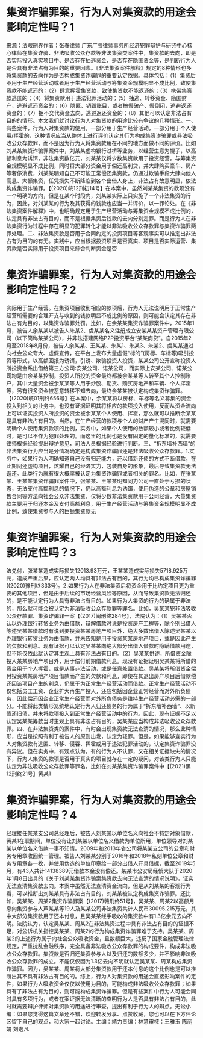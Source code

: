 # 集资诈骗罪案，行为人对集资款的用途会影响定性吗？1

来源：法眼刑界作者：张春律师 广东广强律师事务所经济犯罪辩护与研究中心核心律师在集资诈骗、非法吸收公众存款等非法集资类案件中，集资款的去向，即是否实际投入真实项目中、是否存在抽逃资金、是否存在隐匿资金等，是判断行为人是否具有非法占有为目的的重要因素。《非法集资案件解释》规定的8种情形也多将集资款的去向作为是否构成集资诈骗罪的重要认定依据。具体包括：（1）集资后不用于生产经营活动或者用于生产经营活动与筹集资金规模明显不成比例，致使集资款不能返还的；（2）肆意挥霍集资款，致使集资款不能返还的；（3）携带集资款逃匿的；（4）将集资款用于违法犯罪活动的；（5）抽逃、转移资金、隐匿财产，逃避返还资金的；（6）隐匿、销毁账目，或者搞假破产、假倒闭，逃避返还资金的；（7）拒不交代资金去向，逃避返还资金的；（8）其他可以认定非法占有目的的情形。本文我们就讨论行为人对集资款的用途比较有争议的几种情形。一、有些案件，行为人对集资款的使用，一部分用于生产经营活动，一部分用于个人使用/挥霍的，这种情况应当从整体上进行评价认定其行为构成集资诈骗罪或非法吸收公众存款罪，而不是因为行为人将集资款用在不同的地方而做不同的评价。比如刘某某集资诈骗罪案件中，刘某某虚构银行过桥等业务，以经营生意为幌子，以高额利息为诱饵，非法集资数亿元，刘某某仅将少数集资款用于投资经营，与筹集资金规模明显不成比例，同时将大部分资金用于偿还高利贷，并大肆购买豪车、房产等奢侈消费，刘某某明知自己不可能正常偿还集资款，仍通过欺骗手段大肆向他人高息、大额集资，任凭损失不断降临到各个出借人身上，非法占有故意明显，依法构成集资诈骗罪。【(2020)皖12刑初14号】在本案中，虽然刘某某集资的款项没有一个明确的方向，但是在某个时段内，刘某某实际上只实施了一个非法集资的行为，因此，对刘某某的行为及其获得的钱款也应当一并评价，以一罪论处。在《非法集资案件解释》中，也明确规定用于生产经营活动与筹集资金规模不成比例的，认定具有非法占有目的，而不是根据集资后钱款的去向分别定罪。而是行为人在非法集资行为过程中存在明显的犯罪转化才能以非法吸收公众存款罪与集资诈骗罪两罪处理。二、非法集资款是否用于合同约定的投资项目等客观事实可以推定出非法占有为目的的有无。实践中，应当根据投资项目是否真实、项目是否实际运营、集资款是否实际用于投资项目来综合判断资金是否

# 集资诈骗罪案，行为人对集资款的用途会影响定性吗？2

实际用于生产经营。在集资项目收到相应的款项后，行为人无法说明用于正常生产经营所需要的合理开支与收到的钱款明显不成比例的原因，则可能会认定其存在非法占有为目的，以集资诈骗罪处罚。比如，在余某某集资诈骗罪案件中，2015年1月，被告人余某某以被告人朱某2、虞某某名义注册成立安某某某资产管理有限公司（以下简称某某公司），并非法搭建网络P2P投资平台“某某商贷”。自2015年2月至2018年8月份，被告人余某某、王某某、朱某1、朱某3、朱某2、虞某某通过向社会公众夸大、虚假宣传，在平台上发布大量虚假“标的”(房标、车标等)吸引投资等形式，以高额回报为诱饵，引诱、欺骗投资人投资，某某公司公开宣称投资人所投资金系出借给第三方公司:安某公司、诺某公司，而实际上安某公司、诺某公司均是由余某某控制，投资人所投的资金最终都被余某某等人转至其个人控制账户，其中大量资金被余某某等人用于炒股、期货、购买房地产和车辆、个人挥霍等，另有很多资金被恶意转移不知去向，最终余某某被认定构成集资诈骗罪。【(2020)皖01刑终656号】在本案中，余某某将以房标、车标等名义募集的资金投入到相关的业务中，也没有证据证明其将相应的款项投入使用，反而从资金流向上可以证实投资人所投资的资金被余某某个人使用、挥霍，那么就可以推断余某某是具有非法占有目的。当然，在生产经营的款项与个人的财产产生混同时，就需要明确个人使用集资款项的比例，实务中，如果个人使用的数额较小或者比例较低时，是可以不作为犯罪处理的。而这里的比例也是没有固定的量化标准的，就需要律师根据经验提出辩护意见，司法人员根据经验进行判断。三、“拆东墙补西墙”的非法集资行为应当是分情况确定是构成集资诈骗罪还是非法吸收公众存款罪。1.实务中，如果行为人明确知道自己没有归还能力，还以借新还债的方式不断借款，在此期间还虚构项目，炫耀自己的经济实力，包装自身的形象，最后导致集资款无法返还。此类行为就有很大概率被认定为集资诈骗罪或者相关的罪名。比如，在张某某、王某某集资诈骗罪案件中，张某某、王某某明知同力公司一直处于亏损的状态，无法支付高额利息的情况下，仍以高额利息为诱饵，使用伪造的公章和房屋销售合同等方法向社会公众非法集资，仅将少数非法集资款用于公司经营，大量集资款主要用于归还本金及支付高额利息，用于生产经营活动与筹集资金规模明显不成比例，致使集资参与人的巨额集资款无

# 集资诈骗罪案，行为人对集资款的用途会影响定性吗？3

法兑付，张某某造成实际损失12013.93万元，王某某造成实际损失5718.925万元，造成严重后果，应认定两人均具有非法占有目的，其行为均已构成集资诈骗罪((2020)豫刑终333号)。2.如果行为人在非法集资后将资金用于比约定项目更为重要的其他项目，但是由于后续的市场经营风险等原因，从而导致集资款无法归还的，是不能认定行为人具有非法占有目的。如果行为人集资的行为的确属于非法的，那么就可能会被认定为非法吸收公众存款罪等罪名。比如，吴某某犯非法吸收公众存款罪、集资诈骗罪一案【(2017)闽刑终284号】，法院认为：（1）吴某某否认以办理银行转贷业务为由借款，辩解借款时说是投资房产工程等，除个别出借人陈述吴某某借款时有说到要投资某某房地产项目外，绝大多数出借人陈述吴某某以办理银行转贷业务为由借款，并未告知是用于投资某某房地产项目，或是因此产生的欠款和利息。现有证据可以认定吴某某向绝大部分出借人借款时隐瞒借款用途，但不能仅依此就认定其主观上具有非法占有目的。（2）吴某某供述，所借资金除投入某某房地产项目外，用于偿付前期借款利息。现没有证据证明吴某某将所借的资金用于个人挥霍，或是从事非法活动，或是任意处置借款。吴某某将所借资金偿付投资某某房地产项目借款而产生的欠款和利息，即使在其退出房产项目后借款偿还因该项目产生的利息，仍属于为正常生产经营活动而借款。正常生产经营活动不仅包括员工工资、企业扩大再生产投入，还应包括因企业正常经营而对外所负债务，因此偿还因企业正常生产经营而对外所负债务是维持生产经营活动必需的一部分。不能将此类情形笼统地认定行为人归还债务的行为属于“拆东墙补西墙”、以新债还旧债，并未将款项投入到正常生产经营活动中的行为。因此，现有证据不足以认定吴某某筹款当时主观上具有非法占有目的，吴某某应当构成非法吸收公众存款罪。四、在非法集资类的案件中，有时会出现集资款无法查清的情况，那么此种情形，应当是按照有利于被告人的原则出发，认定为轻罪。但是，如果能够查实行为人对集资款有逃匿、转移、侵吞、挥霍或用于违法犯罪活动的，认定集资诈骗罪没有异议。但在实务中，有观点认为，有的行为人不认罪，又在相关证据缺失的情况下，行为人集资的款项是否用于真实的项目就存在一定的疑问，对该类行为人只能认定为非法吸收公众存款罪等罪名。比如在刘某某集资诈骗罪案件中【(2021)黑12刑终21号】黄某1

# 集资诈骗罪案，行为人对集资款的用途会影响定性吗？4

经理接任某某支公司总经理后，被告人刘某某以单位名义向社会不特定对象借款，黄某1在职期间，单位没有让刘某某以单位名义借款为单位所用，单位领导对刘某某以单位名义借款一事不知情。2009年和2013年省公司将某某支公司的公章和财务专用章收回统一管理。被告人刘某某分别于2016年和2018年私刻单位公章和财务专用章各一枚，并使用伪造的单位印章给一部分出借人开具借据，截至2019年5月，有43人共计14138389元借款本金没有偿还。某某市公安局经侦大队于2020年1月8日出具的《关于刘某某集资诈骗案集资款去向无法查清的情况说明》，证实无法查清集资款去向。本案中虽然无法查清资金流向，但是从刘某某的客观行为看，可以推断出刘某某具有非法占有目的，刘某某被认定构成集资诈骗罪。还比如，吴某某、周某2集资诈骗罪案【(2017)赣刑终51号】，吴某某、周某2以高额月息向集资参与人芦某某等19人及某某公司非法集资共计人民币30095.215万元，其中大部分集资款用于还本付息，且吴某某经手吸收的集资款中有1.3亿余元去向不明。法院认为，认定吴某某、周某2在非法集资过程中具有非法占有目的的证据不足，对公诉机关指控吴某某、周某2的行为构成集资诈骗罪难于支持。吴某某、周某2的上述行为属于向社会公众吸收资金，且数额巨大，违反了国家金融管理法律规定，严重扰乱金融秩序，完全具备非法吸收公众存款罪的构成要件，构成非法吸收公众存款罪。集资款是否归还集资参与人以及归还的数额多少，并不影响非法吸收公众存款罪的成立。不能仅仅因为1.3亿去向不明就认定吴某某、周某构成集资诈骗罪。因为，吴某某、周某将大部分集资款用于还本付息的这个比例也是可以推断出其不具有非法占有目的的。综上，行为人对集资款的用途会直接影响案件的定性，如果行为人吸收资金仅仅以使用为目的，可能构成非法吸收公众存款罪；如果具有了非法占有为目的，则可能构成集资诈骗罪。但是有些案件中行为人可能会同时具有多项行为，或者在案证据无法清晰的查明行为人是否具有非法占有目的，此时就需要辩护律师对集资款的用途进行审查，提出有利于行为人的辩点。无讼小编：如果您觉得这篇文章还不错，欢迎转发分享、点赞收藏，您也可以在下方评论区留下自己的观点，和大家一起讨论。主编：靖力责编：林慧审核：王雅玉 陈丽娟 刘逸凡

